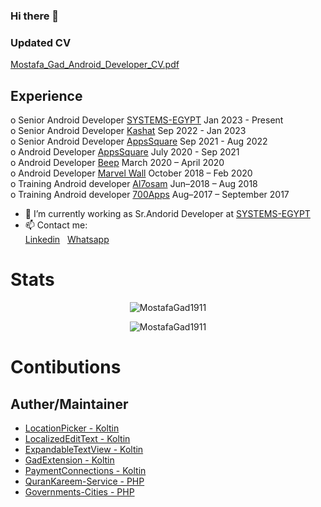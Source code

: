 ### Hi there 👋

### Updated CV
[Mostafa_Gad_Android_Developer_CV.pdf](https://github.com/user-attachments/files/20715390/Mostafa_Gad_Android_Developer_CV.pdf)

## Experience 

o Senior Android Developer  [SYSTEMS-EGYPT](https://web.facebook.com/systemsmisr)              Jan 2023 - Present   <br />
o Senior Android Developer  [Kashat](https://www.facebook.com/kashateg/)              Sep 2022 - Jan 2023   <br />
o Senior Android Developer  [AppsSquare](https://appssquare.com/?fbclid=IwAR2O7Cj5r_GuyxXH9p2BHro3cAYVpmBh1jAaoL6tFOhyFetSPPHjVY_UtT8)    Sep 2021 - Aug 2022   <br />
o Android Developer  [AppsSquare](https://appssquare.com/?fbclid=IwAR2O7Cj5r_GuyxXH9p2BHro3cAYVpmBh1jAaoL6tFOhyFetSPPHjVY_UtT8)           July 2020 - Sep 2021   <br />
o Android Developer [Beep](https://www.facebook.com/beeptrips)                  March 2020 – April 2020   <br />
o Android Developer [Marvel Wall](https://www.facebook.com/marvelwall)          October 2018 – Feb 2020   <br />
o Training  Android developer  [Al7osam](https://www.facebook.com/Al7osamCompany)    Jun–2018 – Aug 2018  <br />
o Training Android developer  [700Apps](https://www.facebook.com/700apps)     Aug–2017 – September 2017   <br />

- 🔭 I’m currently working as Sr.Andorid Developer at  [SYSTEMS-EGYPT](https://web.facebook.com/systemsmisr) 
- 📫 Contact me: <br />
               [Linkedin](https://www.linkedin.com/in/mostafa-gad-760a48140/)  &nbsp;  [Whatsapp](https://www.wppredirect.tk/go/?p=201553173145&m=MostafaGad)


# Stats 

<p align="center"><img src="https://komarev.com/ghpvc/?username=MostafaGad1911" alt="MostafaGad1911" /></p>
<p align="center"><img src="https://github-readme-stats.vercel.app/api?username=MostafaGad1911&show_icons=true" alt="MostafaGad1911" /></p>



# Contibutions 
## Auther/Maintainer
- [LocationPicker - Koltin](https://github.com/MostafaGad1911/LocationPicker)
- [LocalizedEditText - Koltin](https://github.com/MostafaGad1911/LocalizedEditTextInput)
- [ExpandableTextView - Koltin](https://github.com/MostafaGad1911/ExpandableTextView)
- [GadExtension - Koltin](https://github.com/MostafaGad1911/HelperExtensions)
- [PaymentConnections - Koltin](https://github.com/MostafaGad1911/PaymentConnection)
- [QuranKareem-Service - PHP](https://github.com/MostafaGad1911/QuranKareem-Service)
- [Governments-Cities - PHP](https://github.com/MostafaGad1911/Governments-Cities)


